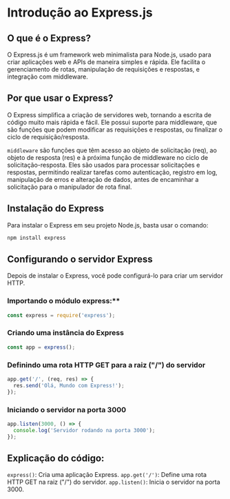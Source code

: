 # Introdução ao Express.js

## O que é o Express?

O Express.js é um framework web minimalista para Node.js, usado para criar aplicações web e APIs de maneira simples e rápida. Ele facilita o gerenciamento de rotas, manipulação de requisições e respostas, e integração com middleware.

## Por que usar o Express?

O Express simplifica a criação de servidores web, tornando a escrita de código muito mais rápida e fácil. Ele possui suporte para middleware, que são funções que podem modificar as requisições e respostas, ou finalizar o ciclo de requisição/resposta.

`middleware` são funções que têm acesso ao objeto de solicitação (req), ao objeto de resposta (res) e à próxima função de middleware no ciclo de solicitação-resposta. Eles são usados para processar solicitações e respostas, permitindo realizar tarefas como autenticação, registro em log, manipulação de erros e alteração de dados, antes de encaminhar a solicitação para o manipulador de rota final.

## Instalação do Express

Para instalar o Express em seu projeto Node.js, basta usar o comando:

```bash
npm install express
```

## Configurando o servidor Express
Depois de instalar o Express, você pode configurá-lo para criar um servidor HTTP.

### Importando o módulo express:**

```javascript
const express = require('express');
```

### Criando uma instância do Express
```javascript
const app = express();
```

### Definindo uma rota HTTP GET para a raiz ("/") do servidor
```javascript
app.get('/', (req, res) => {
  res.send('Olá, Mundo com Express!');
});
```

### Iniciando o servidor na porta 3000

```javascript
app.listen(3000, () => {
  console.log('Servidor rodando na porta 3000');
});
```

## Explicação do código:

`express()`: Cria uma aplicação Express.
`app.get('/')`: Define uma rota HTTP GET na raiz ("/") do servidor.
`app.listen()`: Inicia o servidor na porta 3000.







